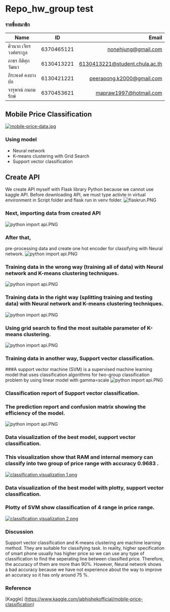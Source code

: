 # Repo_hw_group test

### รายชื่อสมาชิก
| Name|ID|Email|
|-------------|:--------:|-------------------:|
|ศิวนาถ เจียรวงศ์ตระกูล |6370465121 |nonehjung@gmail.com|
|ภาธร กิติศุภวัฒนา |6130413221 |6130413221@student.chula.ac.th|
|ภีระพงศ์ คงบางปอ |6130421221 |peerapong.k2000@gmail.com|
|จารุพจน์ ถนอมรักษ์ |6370453621 |mapraw1997@hotmail.com|

## Mobile Price Classification

[![mobile-price-data.jpg](https://i.postimg.cc/KjQhHJ9y/mobile-price-data.jpg)](https://postimg.cc/Zv9Q9Ftf)



### Using model

* Neural network
* K-means clustering with Grid Search
* Support vector classification



## Create API 
We create API myself with Flask library Python because we cannot use kaggle API. 
Before downloading API, we must type activte in virtual environment in Script folder
and flask run in venv folder.
![flaskrun.PNG](./pictures/flaskrun.PNG)

### Next, importing data from created API
![python import api.PNG](./pictures/pythonimportapi.PNG)

### After that,
pre-processing data and create one hot encoder for classifying with Neural network.
![python import api.PNG](./pictures/1pre.PNG)

### Training data in the wrong way (training all of data) with Neural network and K-means clustering techniques.
![python import api.PNG](./pictures/2traindatawrong.PNG)

### Training data in the right way (splitting training and testing data) with Neural network and K-means clustering techniques.
![python import api.PNG](./pictures/3traindataright_grid.PNG)

### Using grid search to find the most suitable parameter of K-means clustering.
![python import api.PNG](./pictures/4gridsearch.PNG)

### Training data in another way, Support vector classification.
###A support vector machine (SVM) is a supervised machine learning model that uses classification algorithms for two-group classification problem by using linear model with gamma=scale
![python import api.PNG](./pictures/5SVC.PNG)

### Classification report of Support vector classification.
### The prediction report and confusion matrix showing the efficiency of the model. 
![python import api.PNG](./pictures/6SVC2.PNG)

### Data visualization of the best model, support vector classification. 
### This visualization show that RAM and internal memory  can classify into two group of price range with accuracy 0.9683 .
[![classification visualization 1.png](https://i.postimg.cc/htdMRzgQ/classification-visualization-1.png)](https://postimg.cc/w19DhB19)


### Data visualization of the best model with plotty, support vector classification. 
### Plotty of SVM show classification of 4 range in price range.
[![classification visualization 2.png](https://i.postimg.cc/TwBm2QTV/classification-visualization-2.png)](https://postimg.cc/Kkr4JPkj)


### Discussion
Support vector classification and K-means clustering are machine learning method. They are suitable for classifying
task. In reality, higher specification of smart phone usually has higher price so we can use any type of classification to find the seperating line between classified price. 
Therefore, the accuracy of them are more than 90%. 
However, Neural network shows a bad accuracy because we have not experience about the way
to improve an accuracy so it has only around 75 %.

### Reference
[Kaggle] (https://www.kaggle.com/iabhishekofficial/mobile-price-classification)

